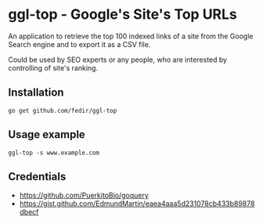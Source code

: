 # ggl-top - Google's Site's Top URLs

An application to retrieve the top 100 indexed links of a site from the Google Search engine and to export it as a CSV file.

Could be used by SEO experts or any people, who are interested by controlling of site's ranking.

## Installation

    go get github.com/fedir/ggl-top

## Usage example

    ggl-top -s www.example.com


## Credentials

* https://github.com/PuerkitoBio/goquery
* https://gist.github.com/EdmundMartin/eaea4aaa5d231078cb433b89878dbecf
